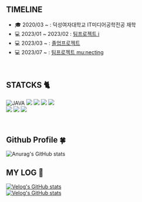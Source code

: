 

<!--<img src="https://capsule-render.vercel.app/api?type=waving&color=0:9796f0,100:fbc7d4&height=200&section=header&reversal=true&text=chaeyeon`s%20GITHUB&fontSize=50" />
  
  <br/>-->
  
## TIMELINE
- 🎓 2020/03 ~ : 덕성여자대학교 IT미디어공학전공 재학
- 💻 2023/01 ~ 2023/02 : [팀프로젝트 i ](https://github.com/kchaeys2/umc_I)
- 💻 2023/03 ~ : [졸업프로젝트](https://github.com/kchaeys2/ViewMe_Python)
- 💻 2023/07 ~ : [팀프로젝트 mu:necting](https://github.com/Mu-necting/Mu-necting_Server)

<br/>

## STATCKS 🐈
![JAVA](https://img.shields.io/badge/java-007396?style=for-the-badge&logo=java&logoColor=white)
<img src="https://img.shields.io/badge/python-3776AB?style=for-the-badge&logo=python&logoColor=white">
<img src="https://img.shields.io/badge/mysql-4479A1?style=for-the-badge&logo=mysql&logoColor=white">
<img src="https://img.shields.io/badge/springboot-6DB33F?style=for-the-badge&logo=springboot&logoColor=white">
<img src="https://img.shields.io/badge/flask-000000?style=for-the-badge&logo=flask&logoColor=white">
<br/>
<img src="https://img.shields.io/badge/github-181717?style=for-the-badge&logo=github&logoColor=white">
<img src="https://img.shields.io/badge/socket.io-010101?style=for-the-badge&logo=socket.io&logoColor=white">
<img src="https://img.shields.io/badge/aws-232F3E?style=for-the-badge&logo=aws&logoColor=white">

<br/>

## Github Profile 🍀
![Anurag's GitHub stats](https://github-readme-stats.vercel.app/api?username=kchaeys2&show_icons=true&theme=buefy&count-private=true&hide_border=true)

## MY LOG 💚
[![Velog's GitHub stats](https://velog-readme-stats.vercel.app/api?name=kchaeys2)](https://velog.io/@kchaeys2)
<br/>
[![Velog's GitHub stats](https://velog-readme-stats.vercel.app/api/badge?name=kchaeys2)](https://velog.io/@kchaeys2) 
